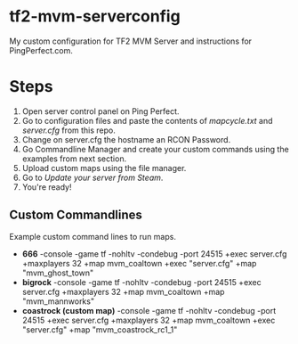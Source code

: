 # tf2-mvm-serverconfig

My custom configuration for TF2 MVM Server and instructions for PingPerfect.com.

# Steps

1. Open server control panel on Ping Perfect.
2. Go to configuration files and paste the contents of *mapcycle.txt* and *server.cfg* from this repo.
3. Change on server.cfg the hostname an RCON Password.
4. Go Commandline Manager and create your custom commands using the examples from next section.
5. Upload custom maps using the file manager.
6. Go to *Update your server from Steam*.
7. You're ready!

## Custom Commandlines

Example custom command lines to run maps.

* **666** -console -game tf -nohltv -condebug -port 24515 +exec server.cfg +maxplayers 32 +map mvm_coaltown +exec "server.cfg" +map "mvm_ghost_town"
* **bigrock** -console -game tf -nohltv -condebug -port 24515 +exec server.cfg +maxplayers 32 +map mvm_coaltown +map "mvm_mannworks"
* **coastrock (custom map)** -console -game tf -nohltv -condebug -port 24515 +exec server.cfg +maxplayers 32 +map mvm_coaltown +exec "server.cfg" +map "mvm_coastrock_rc1_1"